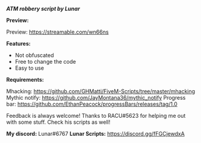 ***ATM robbery script by Lunar***

**Preview:**

Preview: https://streamable.com/wn66ns

**Features:**

* Not obfuscated
* Free to change the code
* Easy to use

**Requirements:**

 Mhacking: https://github.com/GHMatti/FiveM-Scripts/tree/master/mhacking
 Mythic notify: https://github.com/JayMontana36/mythic_notify
Progress bar:  https://github.com/EthanPeacock/progressBars/releases/tag/1.0


Feedback is always welcome!
Thanks to RACU#5623 for helping me out with some stuff. Check his scripts as well!

**My discord:** Lunar#6767
**Lunar Scripts:** https://discord.gg/fFGCjewdxA
